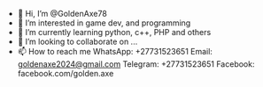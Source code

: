 - 👋 Hi, I’m @GoldenAxe78
- 👀 I’m interested in game dev, and programming
- 🌱 I’m currently learning python, c++, PHP and others
- 💞️ I’m looking to collaborate on ...
- 📫 How to reach me WhatsApp: +27731523651
                     Email: goldenaxe2024@gmail.com
                     Telegram: +27731523651
                     Facebook: facebook.com/golden.axe

<!---
GoldenAxe78/GoldenAxe78 is a ✨ special ✨ repository because its `README.md` (this file) appears on your GitHub profile.
You can click the Preview link to take a look at your changes.
--->
